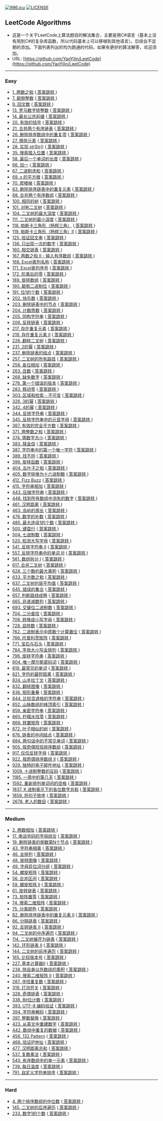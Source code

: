 ﻿[![996.icu](https://img.shields.io/badge/link-996.icu-red.svg)](https://996.icu)    [![LICENSE](https://img.shields.io/badge/license-Anti%20996-blue.svg)](https://github.com/996icu/996.ICU/blob/master/LICENSE)

## LeetCode Algorithms
* 这是一个关于LeetCode上算法题目的解法集合，主要是用C#语言（基本上没有用到C#的复杂库函数，所以代码基本上可以移植到其他语言）。后续会不定期的添加。下面列表列出的均为跑通的代码，如果有更好的算法解答，欢迎添加。
* URL:  [https://github.com/YaoYilin/LeetCode](https://github.com/YaoYilin/LeetCode)
---
###  Easy
* [1. 两数之和](https://leetcode-cn.com/problems/two-sum/description/) (<u> [答案跳转](https://github.com/YaoYilin/LeetCode/blob/master/LeetCode/Easy.cs#L12) </u>)
* [7. 颠倒整数](https://leetcode-cn.com/problems/reverse-integer/description/) (<u> [答案跳转](https://github.com/YaoYilin/LeetCode/blob/master/LeetCode/Easy.cs#L33) </u>)
* [9. 回文数](https://leetcode.cn/problems/palindrome-number/) (<u> [答案跳转](https://github.com/YaoYilin/LeetCode/blob/master/LeetCode/Easy.cs#L54) </u>)
* [13. 罗马数字转整数](https://leetcode.cn/problems/roman-to-integer/description/) (<u> [答案跳转](https://github.com/YaoYilin/LeetCode/blob/master/LeetCode/Easy.cs#L116) </u>)
* [14. 最长公共前缀](https://leetcode.cn/problems/longest-common-prefix/) (<u> [答案跳转](https://github.com/YaoYilin/LeetCode/blob/master/LeetCode/Easy.cs#L75) </u>)
* [20. 有效的括号](https://leetcode-cn.com/problems/valid-parentheses/description/) (<u> [答案跳转](https://github.com/YaoYilin/LeetCode/blob/master/LeetCode/Easy.cs#L148) </u>)
* [21. 合并两个有序链表](https://leetcode-cn.com/problems/merge-two-sorted-lists/description/) (<u> [答案跳转](https://github.com/YaoYilin/LeetCode/blob/master/LeetCode/Easy.cs#L171) </u>)
* [26. 删除排序数组中的重复项](https://leetcode-cn.com/problems/remove-duplicates-from-sorted-array/description/) (<u> [答案跳转](https://github.com/YaoYilin/LeetCode/blob/master/LeetCode/Easy.cs#L220) </u>)
* [27. 移除元素](https://leetcode-cn.com/problems/remove-element/description/) (<u> [答案跳转](https://github.com/YaoYilin/LeetCode/blob/master/LeetCode/Easy.cs#L243) </u>)
* [28. 实现 strStr()](https://leetcode-cn.com/problems/implement-strstr/) (<u> [答案跳转](https://github.com/YaoYilin/LeetCode/blob/master/LeetCode/Easy.cs#L266) </u>)
* [35. 搜索插入位置](https://leetcode-cn.com/problems/search-insert-position/description/) (<u> [答案跳转](https://github.com/YaoYilin/LeetCode/blob/master/LeetCode/Easy.cs#L303) </u>)
* [58. 最后一个单词的长度](https://leetcode-cn.com/problems/length-of-last-word/description/) (<u> [答案跳转](https://github.com/YaoYilin/LeetCode/blob/master/LeetCode/Easy.cs#L318) </u>)
* [66. 加一](https://leetcode-cn.com/problems/plus-one/description/) (<u> [答案跳转](https://github.com/YaoYilin/LeetCode/blob/master/LeetCode/Easy.cs#L338) </u>)
* [67. 二进制求和](https://leetcode-cn.com/problems/add-binary/description/) (<u> [答案跳转](https://github.com/YaoYilin/LeetCode/blob/master/LeetCode/Easy.cs#L359) </u>)
* [69. x 的平方根](https://leetcode-cn.com/problems/sqrtx/description/) (<u> [答案跳转](https://github.com/YaoYilin/LeetCode/blob/master/LeetCode/Easy.cs#L392) </u>)
* [70. 爬楼梯](https://leetcode.cn/problems/climbing-stairs/) (<u> [答案跳转](https://github.com/YaoYilin/LeetCode/blob/master/LeetCode/Easy.cs#L438) </u>)
* [83. 删除排序链表中的重复元素](https://leetcode-cn.com/problems/remove-duplicates-from-sorted-list/description/) (<u> [答案跳转](https://github.com/YaoYilin/LeetCode/blob/master/LeetCode/Easy.cs#L458) </u>)
* [88. 合并两个有序数组](https://leetcode-cn.com/problems/merge-sorted-array/description/) (<u> [答案跳转](https://github.com/YaoYilin/LeetCode/blob/master/LeetCode/Easy.cs#L482) </u>)
* [100. 相同的树](https://leetcode-cn.com/problems/same-tree/description/) (<u> [答案跳转](https://github.com/YaoYilin/LeetCode/blob/master/LeetCode/Easy.cs#L507) </u>)
* [101. 对称二叉树](https://leetcode-cn.com/problems/symmetric-tree/description/) (<u> [答案跳转](https://github.com/YaoYilin/LeetCode/blob/master/LeetCode/Easy.cs#L530) </u>)
* [104. 二叉树的最大深度](https://leetcode-cn.com/problems/maximum-depth-of-binary-tree/description/) (<u> [答案跳转](https://github.com/YaoYilin/LeetCode/blob/master/LeetCode/Easy.cs#L552) </u>)
* [111. 二叉树的最小深度](https://leetcode-cn.com/problems/minimum-depth-of-binary-tree/description/) (<u> [答案跳转](https://github.com/YaoYilin/LeetCode/blob/master/LeetCode/Easy.cs#L569) </u>)
* [118. 帕斯卡三角形（杨辉三角）](https://leetcode-cn.com/problems/pascals-triangle/description/) (<u> [答案跳转](https://github.com/YaoYilin/LeetCode/blob/master/LeetCode/Easy.cs#L581) </u>)
* [119. 帕斯卡三角形（杨辉三角）II](https://leetcode-cn.com/problems/pascals-triangle-ii/description/) (<u> [答案跳转](https://github.com/YaoYilin/LeetCode/blob/master/LeetCode/Easy.cs#L593) </u>)
* [125. 验证回文串](https://leetcode-cn.com/problems/valid-palindrome/description/) (<u> [答案跳转](https://github.com/YaoYilin/LeetCode/blob/master/LeetCode/Easy.cs#L615) </u>)
* [136. 只出现一次的数字](https://leetcode-cn.com/problems/single-number/description/) (<u> [答案跳转](https://github.com/YaoYilin/LeetCode/blob/master/LeetCode/Easy.cs#L671) </u>)
* [160. 相交链表](https://leetcode-cn.com/problems/intersection-of-two-linked-lists/description/) (<u> [答案跳转](https://github.com/YaoYilin/LeetCode/blob/master/LeetCode/Easy.cs#L684) </u>)
* [167. 两数之和 II - 输入有序数组](https://leetcode-cn.com/problems/two-sum-ii-input-array-is-sorted/description/) (<u> [答案跳转](https://github.com/YaoYilin/LeetCode/blob/master/LeetCode/Easy.cs#L702) </u>)
* [168. Excel表列名称](https://leetcode-cn.com/problems/excel-sheet-column-title/description/) (<u> [答案跳转](https://github.com/YaoYilin/LeetCode/blob/master/LeetCode/Easy.cs#L734) </u>)
* [171. Excel表列序号](https://leetcode-cn.com/problems/excel-sheet-column-number/description/) (<u> [答案跳转](https://github.com/YaoYilin/LeetCode/blob/master/LeetCode/Easy.cs#L750) </u>)
* [172. 阶乘后的零](https://leetcode-cn.com/problems/factorial-trailing-zeroes/description/) (<u> [答案跳转](https://github.com/YaoYilin/LeetCode/blob/master/LeetCode/Easy.cs#L770) </u>)
* [189. 旋转数组](https://leetcode-cn.com/problems/rotate-array/description/) (<u> [答案跳转](https://github.com/YaoYilin/LeetCode/blob/master/LeetCode/Easy.cs#L786) </u>)
* [190. 颠倒二进制位](https://leetcode-cn.com/problems/reverse-bits/description/) (<u> [答案跳转](https://github.com/YaoYilin/LeetCode/blob/master/LeetCode/Easy.cs#L798) </u>)
* [191. 位1的个数](https://leetcode-cn.com/problems/number-of-1-bits/description/) (<u> [答案跳转](https://github.com/YaoYilin/LeetCode/blob/master/LeetCode/Easy.cs#L833) </u>)
* [202. 快乐数](https://leetcode-cn.com/problems/happy-number) (<u> [答案跳转](https://github.com/YaoYilin/LeetCode/blob/master/LeetCode/Easy.cs#L847) </u>)
* [203. 删除链表中的节点](https://leetcode-cn.com/problems/remove-linked-list-elements/description/) (<u> [答案跳转](https://github.com/YaoYilin/LeetCode/blob/master/LeetCode/Easy.cs#L875) </u>)
* [204. 计数质数](https://leetcode-cn.com/problems/count-primes/description/) (<u> [答案跳转](https://github.com/YaoYilin/LeetCode/blob/master/LeetCode/Easy.cs#L896) </u>)
* [205. 同构字符串](https://leetcode-cn.com/problems/isomorphic-strings/description/) (<u> [答案跳转](https://github.com/YaoYilin/LeetCode/blob/master/LeetCode/Easy.cs#L922) </u>)
* [206. 反转链表](https://leetcode-cn.com/problems/reverse-linked-list/description/) (<u> [答案跳转](https://github.com/YaoYilin/LeetCode/blob/master/LeetCode/Easy.cs#L949) </u>)
* [217. 存在重复元素](https://leetcode-cn.com/problems/contains-duplicate/description/) (<u> [答案跳转](https://github.com/YaoYilin/LeetCode/blob/master/LeetCode/Easy.cs#L966) </u>)
* [219. 存在重复元素 II](https://leetcode-cn.com/problems/contains-duplicate-ii/description/) (<u> [答案跳转](https://github.com/YaoYilin/LeetCode/blob/master/LeetCode/Easy.cs#L978) </u>)
* [226. 翻转二叉树](https://leetcode-cn.com/problems/invert-binary-tree/description/) (<u> [答案跳转](https://github.com/YaoYilin/LeetCode/blob/master/LeetCode/Easy.cs#L1001) </u>)
* [231. 2的幂](https://leetcode-cn.com/problems/power-of-two/description/) (<u> [答案跳转](https://github.com/YaoYilin/LeetCode/blob/master/LeetCode/Easy.cs#L1016) </u>)
* [237. 删除链表的结点](https://leetcode-cn.com/problems/delete-node-in-a-linked-list/description/) (<u> [答案跳转](https://github.com/YaoYilin/LeetCode/blob/master/LeetCode/Easy.cs#L1032) </u>)
* [257. 二叉树的所有路径](https://leetcode-cn.com/problems/binary-tree-paths/description/) (<u> [答案跳转](https://github.com/YaoYilin/LeetCode/blob/master/LeetCode/Easy.cs#L1041) </u>)
* [258. 各位相加](https://leetcode-cn.com/problems/add-digits/description/) (<u> [答案跳转](https://github.com/YaoYilin/LeetCode/blob/master/LeetCode/Easy.cs#L1067) </u>)
* [263. 丑数](https://leetcode-cn.com/problems/ugly-number/description/) (<u> [答案跳转](https://github.com/YaoYilin/LeetCode/blob/master/LeetCode/Easy.cs#L1077) </u>)
* [268. 缺失数字](https://leetcode-cn.com/problems/missing-number/description/) (<u> [答案跳转](https://github.com/YaoYilin/LeetCode/blob/master/LeetCode/Easy.cs#L1097) </u>)
* [278. 第一个错误的版本](https://leetcode-cn.com/problems/first-bad-version/description/) (<u> [答案跳转](https://github.com/YaoYilin/LeetCode/blob/master/LeetCode/Easy.cs#L1109) </u>)
* [283. 移动零](https://leetcode-cn.com/problems/move-zeroes/description/) (<u> [答案跳转](https://github.com/YaoYilin/LeetCode/blob/master/LeetCode/Easy.cs#L1132) </u>)
* [303. 区域和检索 - 不可变](https://leetcode-cn.com/problems/range-sum-query-immutable/description/) (<u> [答案跳转](https://github.com/YaoYilin/LeetCode/blob/master/LeetCode/Easy.cs#L1164) </u>)
* [326. 3的幂](https://leetcode-cn.com/problems/power-of-three/description/) (<u> [答案跳转](https://github.com/YaoYilin/LeetCode/blob/master/LeetCode/Easy.cs#L1195) </u>)
* [342. 4的幂](https://leetcode-cn.com/problems/power-of-four/description/) (<u> [答案跳转](https://github.com/YaoYilin/LeetCode/blob/master/LeetCode/Easy.cs#L1206) </u>)
* [344. 反转字符串](https://leetcode-cn.com/problems/reverse-string/description/) (<u> [答案跳转](https://github.com/YaoYilin/LeetCode/blob/master/LeetCode/Easy.cs#L1214) </u>)
* [345. 反转字符串中的元音字母](https://leetcode-cn.com/problems/reverse-vowels-of-a-string/description/) (<u> [答案跳转](https://github.com/YaoYilin/LeetCode/blob/master/LeetCode/Easy.cs#L1232) </u>)
* [367. 有效的完全平方数](https://leetcode-cn.com/problems/valid-perfect-square/description/) (<u> [答案跳转](https://github.com/YaoYilin/LeetCode/blob/master/LeetCode/Easy.cs#L1270) </u>)
* [371. 两整数之和](https://leetcode-cn.com/problems/sum-of-two-integers/description/) (<u> [答案跳转](https://github.com/YaoYilin/LeetCode/blob/master/LeetCode/Easy.cs#L1304) </u>)
* [374. 猜数字大小](https://leetcode-cn.com/problems/guess-number-higher-or-lower/description/) (<u> [答案跳转](https://github.com/YaoYilin/LeetCode/blob/master/LeetCode/Easy.cs#L1318) </u>)
* [383. 赎金信](https://leetcode-cn.com/problems/ransom-note/description/) (<u> [答案跳转](https://github.com/YaoYilin/LeetCode/blob/master/LeetCode/Easy.cs#L1358) </u>)
* [387. 字符串中的第一个唯一字符](https://leetcode-cn.com/problems/first-unique-character-in-a-string/description/) (<u> [答案跳转](https://github.com/YaoYilin/LeetCode/blob/master/LeetCode/Easy.cs#L1374) </u>)
* [389. 找不同](https://leetcode-cn.com/problems/find-the-difference/description/) (<u> [答案跳转](https://github.com/YaoYilin/LeetCode/blob/master/LeetCode/Easy.cs#L1402) </u>)
* [396. 旋转函数](https://leetcode-cn.com/problems/rotate-function/description/) (<u> [答案跳转](https://github.com/YaoYilin/LeetCode/blob/master/LeetCode/Easy.cs#L1) </u>)
* [404. 左叶子之和](https://leetcode-cn.com/problems/sum-of-left-leaves/description/) (<u> [答案跳转](https://github.com/YaoYilin/LeetCode/blob/master/LeetCode/Easy.cs#L1416) </u>)
* [405. 数字转换为十六进制数](https://leetcode-cn.com/problems/convert-a-number-to-hexadecimal/description/) (<u> [答案跳转](https://github.com/YaoYilin/LeetCode/blob/master/LeetCode/Easy.cs#L1445) </u>)
* [412. Fizz Buzz](https://leetcode-cn.com/problems/fizz-buzz/description/) (<u> [答案跳转](https://github.com/YaoYilin/LeetCode/blob/master/LeetCode/Easy.cs#L1465) </u>)
* [415. 字符串相加](https://leetcode-cn.com/problems/add-strings/description/) (<u> [答案跳转](https://github.com/YaoYilin/LeetCode/blob/master/LeetCode/Easy.cs#L1505) </u>)
* [443. 压缩字符串](https://leetcode-cn.com/problems/string-compression/description/) (<u> [答案跳转](https://github.com/YaoYilin/LeetCode/blob/master/LeetCode/Easy.cs#L1536) </u>)
* [448. 找到所有数组中消失的数字](https://leetcode-cn.com/problems/find-all-numbers-disappeared-in-an-array/description/) (<u> [答案跳转](https://github.com/YaoYilin/LeetCode/blob/master/LeetCode/Easy.cs#L1580) </u>)
* [461. 汉明距离](https://leetcode-cn.com/problems/hamming-distance/description/) (<u> [答案跳转](https://github.com/YaoYilin/LeetCode/blob/master/LeetCode/Easy.cs#L1597) </u>)
* [463. 岛屿的周长](https://leetcode-cn.com/problems/island-perimeter/description/) (<u> [答案跳转](https://github.com/YaoYilin/LeetCode/blob/master/LeetCode/Easy.cs#L1613) </u>)
* [476. 数字的补数](https://leetcode-cn.com/problems/number-complement/description/) (<u> [答案跳转](https://github.com/YaoYilin/LeetCode/blob/master/LeetCode/Easy.cs#L1641) </u>)
* [485. 最大连续1的个数](https://leetcode-cn.com/problems/max-consecutive-ones/description/) (<u> [答案跳转](https://github.com/YaoYilin/LeetCode/blob/master/LeetCode/Easy.cs#L1654) </u>)
* [500. 键盘行](https://leetcode-cn.com/problems/keyboard-row/description/) (<u> [答案跳转](https://github.com/YaoYilin/LeetCode/blob/master/LeetCode/Easy.cs#L1677) </u>)
* [504. 七进制数](https://leetcode-cn.com/problems/base-7/description/) (<u> [答案跳转](https://github.com/YaoYilin/LeetCode/blob/master/LeetCode/Easy.cs#L1726) </u>)
* [520. 检测大写字母](https://leetcode-cn.com/problems/detect-capital/description/) (<u> [答案跳转](https://github.com/YaoYilin/LeetCode/blob/master/LeetCode/Easy.cs#L1753) </u>)
* [541. 反转字符串 II](https://leetcode-cn.com/problems/reverse-string-ii/description/) (<u> [答案跳转](https://github.com/YaoYilin/LeetCode/blob/master/LeetCode/Easy.cs#L1796) </u>)
* [557. 反转字符串中的单词 III](https://leetcode-cn.com/problems/reverse-words-in-a-string-iii/description/) (<u> [答案跳转](https://github.com/YaoYilin/LeetCode/blob/master/LeetCode/Easy.cs#L1828) </u>)
* [561. 数组拆分 I](https://leetcode.com/problems/array-partition-i/description/) (<u> [答案跳转](https://github.com/YaoYilin/LeetCode/blob/master/LeetCode/Easy.cs#L1862) </u>)
* [617. 合并二叉树](https://leetcode-cn.com/problems/merge-two-binary-trees/description/) (<u> [答案跳转](https://github.com/YaoYilin/LeetCode/blob/master/LeetCode/Easy.cs#L1875) </u>)
* [628. 三个数的最大乘积](https://leetcode.cn/problems/maximum-product-of-three-numbers/description/) (<u> [答案跳转](https://github.com/YaoYilin/LeetCode/blob/master/LeetCode/Easy.cs#L1897) </u>)
* [633. 平方数之和](https://leetcode-cn.com/problems/sum-of-square-numbers/description/) (<u> [答案跳转](https://github.com/YaoYilin/LeetCode/blob/master/LeetCode/Easy.cs#L1911) </u>)
* [637. 二叉树的层平均值](https://leetcode.cn/problems/average-of-levels-in-binary-tree/) (<u> [答案跳转](https://github.com/YaoYilin/LeetCode/blob/master/LeetCode/Easy.cs#L1933) </u>)
* [645. 错误的集合](https://leetcode-cn.com/problems/set-mismatch/description/) (<u> [答案跳转](https://github.com/YaoYilin/LeetCode/blob/master/LeetCode/Easy.cs#L1973) </u>)
* [657. 判断路线成圈](https://leetcode-cn.com/problems/judge-route-circle/description/) (<u> [答案跳转](https://github.com/YaoYilin/LeetCode/blob/master/LeetCode/Easy.cs#L1994) </u>)
* [665. 非递减数列](https://leetcode-cn.com/problems/non-decreasing-array/description/) (<u> [答案跳转](https://github.com/YaoYilin/LeetCode/blob/master/LeetCode/Easy.cs#L2015) </u>)
* [693. 交替位二进制数](https://leetcode-cn.com/problems/binary-number-with-alternating-bits/description/) (<u> [答案跳转](https://github.com/YaoYilin/LeetCode/blob/master/LeetCode/Easy.cs#L2050) </u>)
* [704. 二分查找](https://leetcode-cn.com/problems/binary-search/) (<u> [答案跳转](https://github.com/YaoYilin/LeetCode/blob/master/LeetCode/Easy.cs#L2059) </u>)
* [709. 转换成小写字母](https://leetcode-cn.com/problems/to-lower-case/description/) (<u> [答案跳转](https://github.com/YaoYilin/LeetCode/blob/master/LeetCode/Easy.cs#L2091) </u>)
* [728. 自除数](https://leetcode-cn.com/problems/self-dividing-numbers/description/) (<u> [答案跳转](https://github.com/YaoYilin/LeetCode/blob/master/LeetCode/Easy.cs#L2108) </u>)
* [762. 二进制表示中质数个计算置位](https://leetcode-cn.com/problems/prime-number-of-set-bits-in-binary-representation/description/) (<u> [答案跳转](https://github.com/YaoYilin/LeetCode/blob/master/LeetCode/Easy.cs#L2133) </u>)
* [766. 托普利茨矩阵](https://leetcode-cn.com/problems/toeplitz-matrix/description/) (<u> [答案跳转](https://github.com/YaoYilin/LeetCode/blob/master/LeetCode/Easy.cs#L2163) </u>)
* [771. 宝石与石头](https://leetcode-cn.com/problems/jewels-and-stones/description/) (<u> [答案跳转](https://github.com/YaoYilin/LeetCode/blob/master/LeetCode/Easy.cs#L2176) </u>)
* [784. 字母大小写全排列](https://leetcode-cn.com/problems/letter-case-permutation/description/) (<u> [答案跳转](https://github.com/YaoYilin/LeetCode/blob/master/LeetCode/Easy.cs#L2193) </u>)
* [796. 旋转字符串](https://leetcode-cn.com/problems/rotate-string/description/) (<u> [答案跳转](https://github.com/YaoYilin/LeetCode/blob/master/LeetCode/Easy.cs#L2224) </u>)
* [804. 唯一摩尔斯密码词](https://leetcode-cn.com/problems/unique-morse-code-words/description/) (<u> [答案跳转](https://github.com/YaoYilin/LeetCode/blob/master/LeetCode/Easy.cs#L2234) </u>)
* [819. 最常见的单词](https://leetcode-cn.com/problems/most-common-word/description/) (<u> [答案跳转](https://github.com/YaoYilin/LeetCode/blob/master/LeetCode/Easy.cs#L2260) </u>)
* [821. 字符的最短距离](https://leetcode-cn.com/problems/shortest-distance-to-a-character/description/) (<u> [答案跳转](https://github.com/YaoYilin/LeetCode/blob/master/LeetCode/Easy.cs#L2293) </u>)
* [824. 山羊拉丁文](https://leetcode-cn.com/problems/goat-latin/description/) (<u> [答案跳转](https://github.com/YaoYilin/LeetCode/blob/master/LeetCode/Easy.cs#L2322) </u>)
* [832. 翻转图像](https://leetcode-cn.com/problems/flipping-an-image/description/) (<u> [答案跳转](https://github.com/YaoYilin/LeetCode/blob/master/LeetCode/Easy.cs#L2366) </u>)
* [836. 矩形重叠](https://leetcode-cn.com/problems/rectangle-overlap/description/) (<u> [答案跳转](https://github.com/YaoYilin/LeetCode/blob/master/LeetCode/Easy.cs#L2387) </u>)
* [844. 比较含退格的字符串](https://leetcode-cn.com/problems/backspace-string-compare/description/) (<u> [答案跳转](https://github.com/YaoYilin/LeetCode/blob/master/LeetCode/Easy.cs#L2395) </u>)
* [852. 山脉数组的峰顶索引](https://leetcode-cn.com/problems/peak-index-in-a-mountain-array/description/) (<u> [答案跳转](https://github.com/YaoYilin/LeetCode/blob/master/LeetCode/Easy.cs#L2422) </u>)
* [859. 亲密字符串](https://leetcode-cn.com/problems/buddy-strings/description/) (<u> [答案跳转](https://github.com/YaoYilin/LeetCode/blob/master/LeetCode/Easy.cs#L2435) </u>)
* [860. 柠檬水找零](https://leetcode-cn.com/problems/lemonade-change/description/) (<u> [答案跳转](https://github.com/YaoYilin/LeetCode/blob/master/LeetCode/Easy.cs#L2468) </u>)
* [868. 转置矩阵](https://leetcode-cn.com/problems/transpose-matrix/description/) (<u> [答案跳转](https://github.com/YaoYilin/LeetCode/blob/master/LeetCode/Easy.cs#L2524) </u>)
* [872. 叶子相似的树](https://leetcode-cn.com/contest/weekly-contest-94/problems/leaf-similar-trees/) (<u> [答案跳转](https://github.com/YaoYilin/LeetCode/blob/master/LeetCode/Easy.cs#L2546) </u>)
* [876. 链表的中间结点](https://leetcode-cn.com/problems/middle-of-the-linked-list/description/) (<u> [答案跳转](https://github.com/YaoYilin/LeetCode/blob/master/LeetCode/Easy.cs#L2580) </u>)
* [884. 两句话中的不常见单词](https://leetcode-cn.com/problems/uncommon-words-from-two-sentences/description/) (<u> [答案跳转](https://github.com/YaoYilin/LeetCode/blob/master/LeetCode/Easy.cs#L2597) </u>)
* [905. 按奇偶校验排序数组](https://leetcode-cn.com/problems/sort-array-by-parity/description/) (<u> [答案跳转](https://github.com/YaoYilin/LeetCode/blob/master/LeetCode/Easy.cs#L2639) </u>)
* [917. 仅仅反转字母](https://leetcode-cn.com/problems/reverse-only-letters/description/) (<u> [答案跳转](https://github.com/YaoYilin/LeetCode/blob/master/LeetCode/Easy.cs#L2662) </u>)
* [922. 按奇偶排序数组 II](https://leetcode-cn.com/problems/sort-array-by-parity-ii/description/) (<u> [答案跳转](https://github.com/YaoYilin/LeetCode/blob/master/LeetCode/Easy.cs#L2692) </u>)
* [929. 独特的电子邮件地址](https://leetcode-cn.com/problems/unique-email-addresses/description/) (<u> [答案跳转](https://github.com/YaoYilin/LeetCode/blob/master/LeetCode/Easy.cs#L2717) </u>)
* [1009. 十进制整数的反码](https://leetcode.cn/problems/complement-of-base-10-integer/) (<u> [答案跳转](https://github.com/YaoYilin/LeetCode/blob/master/LeetCode/Easy.cs#L2772) </u>)
* [1185. 一周中的第几天](https://leetcode-cn.com/problems/day-of-the-week/comments/) (<u> [答案跳转](https://github.com/YaoYilin/LeetCode/blob/master/LeetCode/Easy.cs#L2791) </u>)
* [1592. 重新排列单词间的空格](https://leetcode.cn/problems/rearrange-spaces-between-words/) (<u> [答案跳转](https://github.com/YaoYilin/LeetCode/blob/master/LeetCode/Easy.cs#L2826) </u>)
* [1837. K 进制表示下的各位数字总和](https://leetcode.cn/problems/sum-of-digits-in-base-k/) (<u> [答案跳转](https://github.com/YaoYilin/LeetCode/blob/master/LeetCode/Easy.cs#L2852) </u>)
* [1859. 将句子排序](https://leetcode.cn/problems/sorting-the-sentence/) (<u> [答案跳转](https://github.com/YaoYilin/LeetCode/blob/master/LeetCode/Easy.cs#L2867) </u>)
* [2678. 老人的数目](https://leetcode.cn/problems/number-of-senior-citizens/description/) (<u> [答案跳转](https://github.com/YaoYilin/LeetCode/blob/master/LeetCode/Easy.cs#L2897) </u>)
---
###  Medium
* [2. 两数相加](https://leetcode-cn.com/problems/add-two-numbers/description/) (<u> [答案跳转](https://github.com/YaoYilin/LeetCode/blob/master/LeetCode/Medium.cs#L12) </u>)
* [17. 电话号码的字母组合](https://leetcode.cn/problems/letter-combinations-of-a-phone-number/) (<u> [答案跳转](https://github.com/YaoYilin/LeetCode/blob/master/LeetCode/Medium.cs#L59) </u>)
* [19. 删除链表的倒数第N个节点](https://leetcode-cn.com/problems/remove-nth-node-from-end-of-list/description/) (<u> [答案跳转](https://github.com/YaoYilin/LeetCode/blob/master/LeetCode/Medium.cs#L103) </u>)
* [43. 字符串相乘](https://leetcode.cn/problems/multiply-strings/submissions/) (<u> [答案跳转](https://github.com/YaoYilin/LeetCode/blob/master/LeetCode/Medium.cs#L131) </u>)
* [46. 全排列](https://leetcode-cn.com/problems/permutations/description/) (<u> [答案跳转](https://github.com/YaoYilin/LeetCode/blob/master/LeetCode/Medium.cs#L221) </u>)
* [48. 旋转图像](https://leetcode-cn.com/problems/rotate-image/description/) (<u> [答案跳转](https://github.com/YaoYilin/LeetCode/blob/master/LeetCode/Medium.cs#L258) </u>)
* [49. 字母异位词分组](https://leetcode-cn.com/problems/group-anagrams/description/) (<u> [答案跳转](https://github.com/YaoYilin/LeetCode/blob/master/LeetCode/Medium.cs#L277) </u>)
* [54. 螺旋矩阵](https://leetcode-cn.com/problems/spiral-matrix/description/) (<u> [答案跳转](https://github.com/YaoYilin/LeetCode/blob/master/LeetCode/Medium.cs#L295) </u>)
* [56. 合并区间](https://leetcode.cn/problems/merge-intervals/) (<u> [答案跳转](https://github.com/YaoYilin/LeetCode/blob/master/LeetCode/Medium.cs#L342) </u>)
* [59. 螺旋矩阵 II](https://leetcode-cn.com/problems/spiral-matrix-ii/description/) (<u> [答案跳转](https://github.com/YaoYilin/LeetCode/blob/master/LeetCode/Medium.cs#L376) </u>)
* [61. 旋转链表](https://leetcode-cn.com/problems/rotate-list/description/) (<u> [答案跳转](https://github.com/YaoYilin/LeetCode/blob/master/LeetCode/Medium.cs#L410) </u>)
* [73. 矩阵置零](https://leetcode-cn.com/problems/set-matrix-zeroes/description/) (<u> [答案跳转](https://github.com/YaoYilin/LeetCode/blob/master/LeetCode/Medium.cs#L436) </u>)
* [74. 搜索二维矩阵](https://leetcode-cn.com/problems/search-a-2d-matrix/description/) (<u> [答案跳转](https://github.com/YaoYilin/LeetCode/blob/master/LeetCode/Medium.cs#L473) </u>)
* [75. 分类颜色](https://leetcode-cn.com/problems/sort-colors/description/) (<u> [答案跳转](https://github.com/YaoYilin/LeetCode/blob/master/LeetCode/Medium.cs#L543) </u>)
* [82. 删除排序链表中的重复元素 II](https://leetcode-cn.com/problems/remove-duplicates-from-sorted-list-ii/description/) (<u> [答案跳转](https://github.com/YaoYilin/LeetCode/blob/master/LeetCode/Medium.cs#L590) </u>)
* [86. 分隔链表](https://leetcode-cn.com/problems/partition-list/description/) (<u> [答案跳转](https://github.com/YaoYilin/LeetCode/blob/master/LeetCode/Medium.cs#L628) </u>)
* [92. 反转链表 II](https://leetcode-cn.com/problems/reverse-linked-list-ii/description/) (<u> [答案跳转](https://github.com/YaoYilin/LeetCode/blob/master/LeetCode/Medium.cs#L656) </u>)
* [94. 二叉树的中序遍历](https://leetcode-cn.com/problems/binary-tree-inorder-traversal/description/) (<u> [答案跳转](https://github.com/YaoYilin/LeetCode/blob/master/LeetCode/Medium.cs#L683) </u>)
* [114. 二叉树展开为链表](https://leetcode-cn.com/problems/flatten-binary-tree-to-linked-list/description/) (<u> [答案跳转](https://github.com/YaoYilin/LeetCode/blob/master/LeetCode/Medium.cs#L702) </u>)
* [142. 环形链表 II](https://leetcode-cn.com/problems/linked-list-cycle-ii/description/) (<u> [答案跳转](https://github.com/YaoYilin/LeetCode/blob/master/LeetCode/Medium.cs#L726) </u>)
* [144. 二叉树的前序遍历](https://leetcode-cn.com/problems/binary-tree-preorder-traversal/description/) (<u> [答案跳转](https://github.com/YaoYilin/LeetCode/blob/master/LeetCode/Medium.cs#L765) </u>)
* [165. 比较版本号](https://leetcode-cn.com/problems/compare-version-numbers/description/) (<u> [答案跳转](https://github.com/YaoYilin/LeetCode/blob/master/LeetCode/Medium.cs#L785) </u>)
* [227. 基本计算器II](https://leetcode-cn.com/problems/basic-calculator-ii/description/) (<u> [答案跳转](https://github.com/YaoYilin/LeetCode/blob/master/LeetCode/Medium.cs#L852) </u>)
* [238. 除自身以外数组的乘积](https://leetcode-cn.com/problems/product-of-array-except-self/description/) (<u> [答案跳转](https://github.com/YaoYilin/LeetCode/blob/master/LeetCode/Medium.cs#L895) </u>)
* [240. 搜索二维矩阵 II](https://leetcode-cn.com/problems/search-a-2d-matrix-ii/description/) (<u> [答案跳转](https://github.com/YaoYilin/LeetCode/blob/master/LeetCode/Medium.cs#L919) </u>)
* [287. 寻找重复数](https://leetcode-cn.com/problems/find-the-duplicate-number/description/) (<u> [答案跳转](https://github.com/YaoYilin/LeetCode/blob/master/LeetCode/Medium.cs#L941) </u>)
* [319. 灯泡开关](https://leetcode-cn.com/problems/bulb-switcher/description/) (<u> [答案跳转](https://github.com/YaoYilin/LeetCode/blob/master/LeetCode/Medium.cs#L991) </u>)
* [328. 奇偶链表](https://leetcode-cn.com/problems/odd-even-linked-list/description/) (<u> [答案跳转](https://github.com/YaoYilin/LeetCode/blob/master/LeetCode/Medium.cs#L999) </u>)
* [338. Bit位计数](https://leetcode-cn.com/problems/counting-bits/description/) (<u> [答案跳转](https://github.com/YaoYilin/LeetCode/blob/master/LeetCode/Medium.cs#L1020) </u>)
* [393. UTF-8 编码验证](https://leetcode-cn.com/problems/utf-8-validation/description/) (<u> [答案跳转](https://github.com/YaoYilin/LeetCode/blob/master/LeetCode/Medium.cs#L1043) </u>)
* [394. 字符串解码](https://leetcode-cn.com/problems/decode-string/description/) (<u> [答案跳转](https://github.com/YaoYilin/LeetCode/blob/master/LeetCode/Medium.cs#L1074) </u>)
* [397. 整数替换](https://leetcode-cn.com/problems/integer-replacement/description/) (<u> [答案跳转](https://github.com/YaoYilin/LeetCode/blob/master/LeetCode/Medium.cs#L1159) </u>)
* [423. 从英文中重建数字](https://leetcode-cn.com/problems/reconstruct-original-digits-from-english/) (<u> [答案跳转](https://github.com/YaoYilin/LeetCode/blob/master/LeetCode/Medium.cs#L1193) </u>)
* [442. 数组中重复的数据](https://leetcode-cn.com/problems/find-all-duplicates-in-an-array/description/) (<u> [答案跳转](https://github.com/YaoYilin/LeetCode/blob/master/LeetCode/Medium.cs#L1232) </u>)
* [456. 132 Pattern](https://leetcode-cn.com/problems/132-pattern/description/) (<u> [答案跳转](https://github.com/YaoYilin/LeetCode/blob/master/LeetCode/Medium.cs#L1248) </u>)
* [468. 验证IP地址](https://leetcode-cn.com/problems/validate-ip-address/description/) (<u> [答案跳转](https://github.com/YaoYilin/LeetCode/blob/master/LeetCode/Medium.cs#L1290) </u>)
* [477. 汉明距离总和](https://leetcode-cn.com/problems/total-hamming-distance/description/) (<u> [答案跳转](https://github.com/YaoYilin/LeetCode/blob/master/LeetCode/Medium.cs#L1274) </u>)
* [537. 复数乘法](https://leetcode-cn.com/problems/complex-number-multiplication/description/) (<u> [答案跳转](https://github.com/YaoYilin/LeetCode/blob/master/LeetCode/Medium.cs#L1381) </u>)
* [540. 有序数组中的单一元素](https://leetcode-cn.com/problems/single-element-in-a-sorted-array/description/) (<u> [答案跳转](https://github.com/YaoYilin/LeetCode/blob/master/LeetCode/Medium.cs#L1401) </u>)
* [739. 每日温度](https://leetcode-cn.com/problems/daily-temperatures/description/) (<u> [答案跳转](https://github.com/YaoYilin/LeetCode/blob/master/LeetCode/Medium.cs#L1416) </u>)
* [791. 自定义字符串排序](https://leetcode-cn.com/problems/custom-sort-string/description/) (<u> [答案跳转](https://github.com/YaoYilin/LeetCode/blob/master/LeetCode/Medium.cs#L1498) </u>)
---
###  Hard
* [4. 两个排序数组的中位数](https://leetcode-cn.com/problems/median-of-two-sorted-arrays/description/) (<u> [答案跳转](https://github.com/YaoYilin/LeetCode/blob/master/LeetCode/Hard.cs#L12) </u>)
* [145. 二叉树的后序遍历](https://leetcode-cn.com/problems/binary-tree-postorder-traversal/description/) (<u> [答案跳转](https://github.com/YaoYilin/LeetCode/blob/master/LeetCode/Hard.cs#L103) </u>)
* [233. 数字1的个数](https://leetcode-cn.com/problems/number-of-digit-one/description/) (<u> [答案跳转](https://github.com/YaoYilin/LeetCode/blob/master/LeetCode/Hard.cs#L123) </u>)

